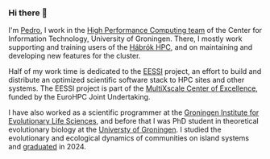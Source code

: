 ### Hi there 👋
I'm [Pedro](https://www.rug.nl/staff/p.m.santos.neves/), I work in the [High Performance Computing team](https://www.rug.nl/staff/departments/20025) of the Center for Information Technology, University of Groningen. There, I mostly work supporting and training users of the [Hábrók HPC](https://wiki.hpc.rug.nl/habrok/start), and on maintaining and developing new features for the cluster.

Half of my work time is dedicated to the [EESSI](https://eessi.io) project, an effort to build and distribute an optimized scientific software stack to HPC sites and other systems. The EESSI project is part of the [MultiXscale Center of Excellence](https://multixscale.eu), funded by the EuroHPC Joint Undertaking.

I have also worked as a scientific programmer at the [Groningen Institute for Evolutionary Life Sciences](https://www.rug.nl/research/gelifes/?lang=en), and before that I was PhD student in theoretical evolutionary biology at the [Universty of Groningen](https://www.rug.nl/research/gelifes/tres/). I studied the evolutionary and ecological dynamics of communities on island systems and [graduated](https://doi.org/10.33612/diss.1127273367) in 2024.





<!--
**Neves-P/Neves-P** is a ✨ _special_ ✨ repository because its `README.md` (this file) appears on your GitHub profile.

Here are some ideas to get you started:

- 🔭 I’m currently working on ...
- 🌱 I’m currently learning ...
- 👯 I’m looking to collaborate on ...
- 🤔 I’m looking for help with ...
- 💬 Ask me about ...
- 📫 How to reach me: ...
- 😄 Pronouns: ...
- ⚡ Fun fact: ...
-->
